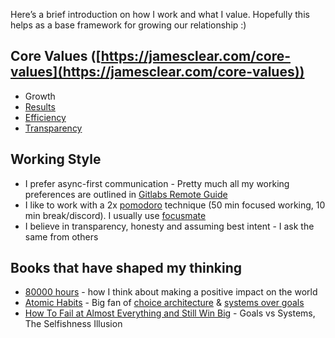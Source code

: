 
Here’s a brief introduction on how I work and what I value. Hopefully this helps as a base framework for growing our relationship :)  
 
## Core Values ([https://jamesclear.com/core-values](https://jamesclear.com/core-values)) 

* Growth
* [Results](https://about.gitlab.com/handbook/values/#results)
* [Efficiency](https://about.gitlab.com/handbook/values/#efficiency)
* [Transparency](https://about.gitlab.com/handbook/values/#transparency)  

## Working Style 

* I prefer async-first communication - Pretty much all my working preferences are outlined in [Gitlabs Remote Guide](https://about.gitlab.com/company/culture/all-remote/asynchronous/#introduction-to-asynchronous-communication)
* I like to work with a 2x [pomodoro](https://en.wikipedia.org/wiki/Pomodoro_Technique) technique (50 min focused working, 10 min break/discord). I usually use [focusmate](https://www.focusmate.com/)
* I believe in transparency, honesty and assuming best intent - I ask the same from others

## Books that have shaped my thinking 

* [80000 hours](https://80000hours.org/key-ideas/) - how I think about making a positive impact on the world
* [Atomic Habits](https://jamesclear.com/atomic-habits) - Big fan of [choice architecture](https://jamesclear.com/choice-architecture) & [systems over goals](https://jamesclear.com/goals-systems)
* [How To Fail at Almost Everything and Still Win Big](https://en.wikipedia.org/wiki/How_To_Fail_at_Almost_Everything_and_Still_Win_Big) - Goals vs Systems, The Selfishness Illusion
